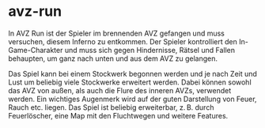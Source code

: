 # avz-run

In AVZ Run ist der Spieler im brennenden AVZ gefangen und muss versuchen, diesem Inferno zu entkommen. Der Spieler kontrolliert den In-Game-Charakter und muss sich gegen Hin­der­nisse, Rätsel und Fallen behaupten, um ganz nach unten und aus dem AVZ zu gelangen.

Das Spiel kann bei einem Stockwerk begonnen werden und je nach Zeit und Lust um beliebig viele Stockwerke erweitert werden. Dabei können sowohl das AVZ von außen, als auch die Flure des inneren AVZs, verwendet werden. Ein wichtiges Augenmerk wird auf der guten Darstellung von Feuer, Rauch etc. liegen. Das Spiel ist beliebig erweiterbar, z. B. durch Feuerlöscher, eine Map mit den Fluchtwegen und weitere Features.
